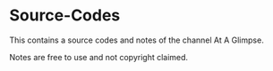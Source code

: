 # Source-Codes
This contains a source codes and notes of the channel At A Glimpse.

Notes are free to use and not copyright claimed.


